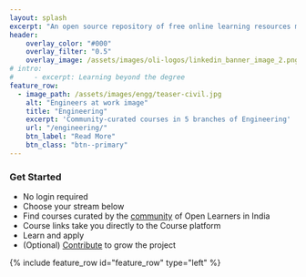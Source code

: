 ```yaml
---
layout: splash
excerpt: "An open source repository of free online learning resources mapped to the Indian curriculum"
header:
    overlay_color: "#000"
    overlay_filter: "0.5"
    overlay_image: /assets/images/oli-logos/linkedin_banner_image_2.png
# intro: 
#     - excerpt: Learning beyond the degree
feature_row:
  - image_path: /assets/images/engg/teaser-civil.jpg
    alt: "Engineers at work image"
    title: "Engineering"
    excerpt: 'Community-curated courses in 5 branches of Engineering'
    url: "/engineering/"
    btn_label: "Read More"
    btn_class: "btn--primary"
---
```

<!-- {% include feature_row id="intro" type="center" %} -->

### Get Started
- No login required
- Choose your stream below
- Find courses curated by the [community](/about/) of Open Learners in India
- Course links take you directly to the Course platform
- Learn and apply
- (Optional) [Contribute](/contribute/) to grow the project

{% include feature_row id="feature_row" type="left" %}